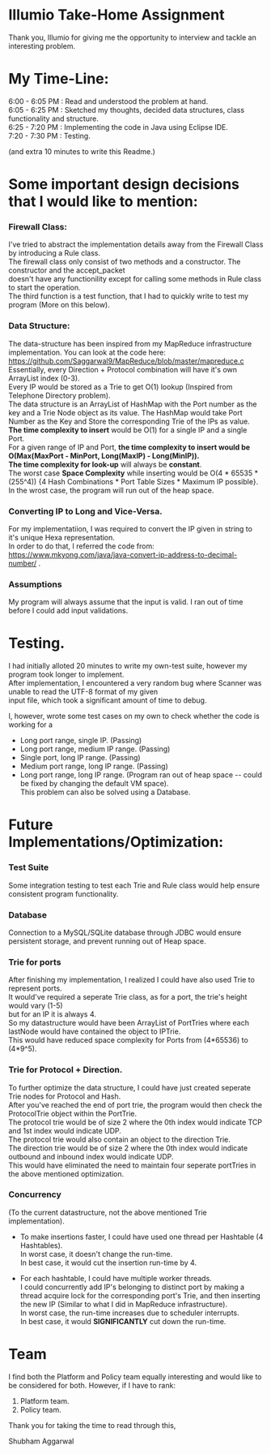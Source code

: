 # Illumio Take-Home Assignment
Thank you, Illumio for giving me the opportunity to interview and tackle an interesting problem.  

# My Time-Line: 
6:00 - 6:05 PM : Read and understood the problem at hand.  
6:05 - 6:25 PM : Sketched my thoughts, decided data structures, class functionality and structure.  
6:25 - 7:20 PM : Implementing the code in Java using Eclipse IDE.  
7:20 - 7:30 PM : Testing.  

(and extra 10 minutes to write this Readme.)

# Some important design decisions that I would like to mention: 

### Firewall Class:
I've tried to abstract the implementation details away from the Firewall Class by introducing a Rule class.  
The firewall class only consist of two methods and a constructor. The constructor and the accept_packet  
doesn't have any functionility except for calling some methods in Rule class to start the operation.  
The third function is a test function, that I had to quickly write to test my program (More on this below).  

###  Data Structure:
The data-structure has been inspired from my MapReduce infrastructure implementation. You can look at the code here:  
https://github.com/Saggarwal9/MapReduce/blob/master/mapreduce.c  
Essentially, every Direction + Protocol combination will have it's own ArrayList index (0-3).  
Every IP would be stored as a Trie to get O(1) lookup (Inspired from Telephone Directory problem).  
The data structure is an ArrayList of HashMap with the Port number as the key and a Trie Node object as its value. 
The HashMap would take Port Number as the Key and Store the corresponding Trie of the IPs as value.  
**The time complexity to insert** would be O(1) for a single IP and a single Port.  
For a given range of IP and Port, **the time complexity to insert would be O(Max(MaxPort - MinPort, Long(MaxIP) - Long(MinIP)).**  
**The time complexity for look-up** will always be **constant**.  
The worst case **Space Complexity** while inserting would be O(4 * 65535 * (255^4)) {4 Hash Combinations * Port Table Sizes * Maximum IP possible}.  
In the wrost case, the program will run out of the heap space.  

### Converting IP to Long and Vice-Versa.
For my implementatiion, I was required to convert the IP given in string to it's unique Hexa representation.  
In order to do that, I referred the code from: https://www.mkyong.com/java/java-convert-ip-address-to-decimal-number/ .  

### Assumptions
My program will always assume that the input is valid. I ran out of time before I could add input validations.  

# Testing. 
I had initially alloted 20 minutes to write my own-test suite, however my program took longer to implement.  
After implementation, I encountered a very random bug where Scanner was unable to read the UTF-8 format of my given  
input file, which took a significant amount of time to debug.  

I, however, wrote some test cases on my own to check whether the code is working for a 
  * Long port range, single IP. (Passing)    
  * Long port range, medium IP range. (Passing)  
  * Single port, long IP range. (Passing)  
  * Medium port range, long IP range. (Passing)  
  * Long port range, long IP range. (Program ran out of heap space -- could be fixed by changing the default VM space).  
  This problem can also be solved using a Database.  

# Future Implementations/Optimization:
### Test Suite
Some integration testing to test each Trie and Rule class would help ensure consistent program functionality.  

### Database
Connection to a MySQL/SQLite database through JDBC would ensure persistent storage, and prevent running out of Heap space.  

### Trie for ports
After finishing my implementation, I realized I could have also used Trie to represent ports.  
It would've required a seperate Trie class, as for a port, the trie's height would vary (1-5)  
but for an IP it is always 4.  
So my datastructure would have been ArrayList of PortTries where each lastNode would have contained the object to IPTrie.  
This would have reduced space complexity for Ports from (4\*65536) to (4\*9^5).

### Trie for Protocol + Direction.
To further optimize the data structure, I could have just created seperate Trie nodes for Protocol and Hash.  
After you've reached the end of port trie, the program would then check the ProtocolTrie object within the PortTrie.    
The protocol trie would be of size 2 where the 0th index would indicate TCP and 1st index would indicate UDP.  
The protocol trie would also contain an object to the direction Trie.  
The direction trie would be of size 2 where the 0th index would indicate outbound and inbound index would indicate UDP.  
This would have eliminated the need to maintain four seperate portTries in the above mentioned optimization.  


### Concurrency
(To the current datastructure, not the above mentioned Trie implementation).  
* To make insertions faster, I could have used one thread per Hashtable (4 Hashtables).  
In worst case, it doesn't change the run-time.  
In best case, it would cut the insertion run-time by 4.  

* For each hashtable, I could have multiple worker threads.  
I could concurrently add IP's belonging to distinct port by making a thread acquire lock for the corresponding port's Trie,
and then inserting the new IP (Similar to what I did in MapReduce infrastructure).  
In worst case, the run-time increases due to scheduler interrupts.  
In best case, it would **SIGNIFICANTLY** cut down the run-time.

# Team
I find both the Platform and Policy team equally interesting and would like to be considered for both. However, if I have to rank:  
1) Platform team.  
2) Policy team.  

Thank you for taking the time to read through this,

Shubham Aggarwal

